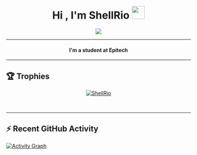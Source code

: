 
<h1 align="center">Hi , I'm ShellRio <img src="https://media.giphy.com/media/hvRJCLFzcasrR4ia7z/giphy.gif" width="35"></h1>
<p align="center">
  <a href="https://github.com/ShellRio"><img src="https://readme-typing-svg.herokuapp.com?lines=Développeur-Full-Stack;JavaScript%20|%20NodeJs%20|%20React%20|%20Go%20|%20C#;Always%20learning%20new%20things&center=true&width=500&height=50"></a>
</p>
<hr/>


<h4 align="center">
I'm a student at Epitech
</h4>

<hr/>

## 🏆 Trophies
<p align="center"> <a href="https://github.com/ShellRio"><img
      src="https://github-profile-trophy.vercel.app/?username=ShellRio&row=1&column=3&theme=algolia" alt="ShellRio" /></a>  </p>


<br>
<hr/>

## ⚡ Recent GitHub Activity
<a href="https://github.com/ShellRio"><img alt="Activity Graph" src="https://activity-graph.herokuapp.com/graph?username=ShellRio&custom_title=Contribution%20Graph&theme=react-dark" /></a>



